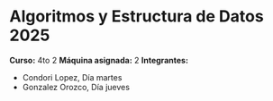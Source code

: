 # Algoritmos y Estructura de Datos 2025
**Curso:** 4to 2
**Máquina asignada:** 2
**Integrantes:**
- Condori Lopez, Día martes
- Gonzalez Orozco, Día jueves
